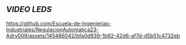 ## _VIDEO LEDS_

https://github.com/Escuela-de-Ingenierias-Industriales/RegulacionAutomatica23-Adry009/assets/145486042/bfa0d939-1b92-42d6-af7d-d5b51c4732eb
